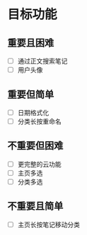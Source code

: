 # 目标功能

## 重要且困难

- [ ] 通过正文搜索笔记
- [ ] 用户头像

## 重要但简单

- [ ] 日期格式化
- [ ] 分类长按重命名

## 不重要但困难

- [ ] 更完整的云功能
- [ ] 主页多选
- [ ] 分类多选

## 不重要且简单

- [ ] 主页长按笔记移动分类

